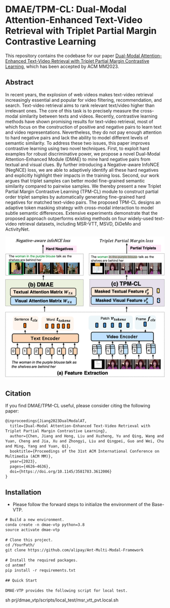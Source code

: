 # DMAE/TPM-CL: Dual-Modal Attention-Enhanced Text-Video Retrieval with Triplet Partial Margin Contrastive Learning

This repository contains the codebase for our paper
[Dual-Modal Attention-Enhanced Text-Video Retrieval with Triplet Partial Margin Contrastive Learning](https://arxiv.org/pdf/2309.11082.pdf), which has been accepted by ACM MM2023.

## Abstract

In recent years, the explosion of web videos makes text-video retrieval increasingly essential and popular for video filtering, recommendation, and search. Text-video retrieval aims to rank relevant text/video higher than irrelevant ones. The core of this task is to precisely measure the cross-modal similarity between texts and videos. Recently, contrastive learning methods have shown promising results for text-video retrieval, most of which focus on the construction of positive and negative pairs to learn text and video representations. Nevertheless, they do not pay enough attention to hard negative pairs and lack the ability to model different levels of semantic similarity. To address these two issues, this paper improves contrastive learning using two novel techniques. First, to exploit hard examples for robust discriminative power, we propose a novel Dual-Modal Attention-Enhanced Module (DMAE) to mine hard negative pairs from textual and visual clues. By further introducing a Negative-aware InfoNCE (NegNCE) loss, we are able to adaptively identify all these hard negatives and explicitly highlight their impacts in the training loss. Second, our work argues that triplet samples can better model fine-grained semantic similarity compared to pairwise samples. We thereby present a new Triplet Partial Margin Contrastive Learning (TPM-CL) module to construct partial order triplet samples by automatically generating fine-grained hard negatives for matched text-video pairs. The proposed TPM-CL designs an adaptive token masking strategy with cross-modal interaction to model subtle semantic differences. Extensive experiments demonstrate that the proposed approach outperforms existing methods on four widely-used text-video retrieval datasets, including MSR-VTT, MSVD, DiDeMo and ActivityNet.

![alt text](demo_figs/simple_framework.png)


## Citation

If you find DMAE/TPM-CL useful, please consider citing the following paper:

```
@inproceedings{Jiang2023DualModalAT,
  title={Dual-Modal Attention-Enhanced Text-Video Retrieval with Triplet Partial Margin Contrastive Learning},
  author={Chen, Jiang and Hong, Liu and Xuzheng, Yu and Qing, Wang and Yuan, Cheng and Jia, Xu and Zhongyi, Liu and Qingpei, Guo and Wei, Chu and Ming, Yang and Yuan, Qi},
  booktitle={Proceedings of the 31st ACM International Conference on Multimedia (ACM MM)},
  year={2023},
  pages={4626–4636},
  doi={https://doi.org/10.1145/3581783.3612006}
}
```

## Installation

- Please follow the forward steps to initialize the environment of the Base-VTP.
```
# Build a new environment.
conda create -n dmae-vtp python=3.8
source activate dmae-vtp

# Clone this project.
cd /YourPath/
git clone https://github.com/alipay/Ant-Multi-Modal-Framework

# Install the required packages.
cd antmmf
pip install -r requirements.txt

## Quick Start

DMAE-VTP provides the following script for local test.
```
sh prj/dmae_vtp/scripts/local_test/msr_vtt_pvt.local.sh
```
